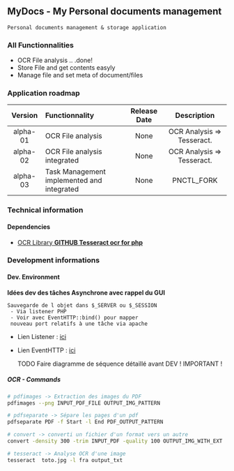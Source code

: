 ## MyDocs - My Personal documents management

```
Personal documents management & storage application
```

### All Functionnalities

- OCR File analysis .. .done!
- Store File and get contents easyly
- Manage file and set meta of document/files


### Application roadmap

|Version|Functionnality|Release Date|Description|
|:----------:|:---|:---:|:----:|
|alpha-01|OCR File analysis |None|OCR Analysis => Tesseract.|
|alpha-02|OCR File analysis integrated |None|OCR Analysis => Tesseract.|
|alpha-03|Task Management implemented and integrated |None|PNCTL_FORK|


###  Technical information

#### Dependencies

- [OCR Library **GITHUB Tesseract ocr for php** ](https://github.com/thiagoalessio/tesseract-ocr-for-php)


### Development informations

#### Dev. Environment


**Idées dev des tâches Asynchrone avec rappel du GUI**

```
Sauvegarde de l objet dans $_SERVER ou $_SESSION
 - Via listener PHP
 - Voir avec EventHTTP::bind() pour mapper
 nouveau port relatifs à une tâche via apache

```

- Lien Listener : [ici](http://php.net/manual/fr/event.examples.php)
- Lien EventHTTP : [ici](http://php.net/manual/fr/eventhttp.bind.php)


    TODO Faire diagramme de séquence détaillé avant DEV ! IMPORTANT !


##### OCR - Commands

```bash
# pdfimages -> Extraction des images du PDF
pdfimages --png INPUT_PDF_FILE OUTPUT_IMG_PATTERN

# pdfseparate -> Sépare les pages d'un pdf
pdfseparate PDF -f Start -l End PDF_OUTPUT_PATTERN

# convert -> converti un fichier d'un format vers un autre
convert -density 300 -trim INPUT_PDF -quality 100 OUTPUT_IMG_WITH_EXT

# tesseract -> Analyse OCR d'une image
tesseract  toto.jpg -l fra output_txt
```
